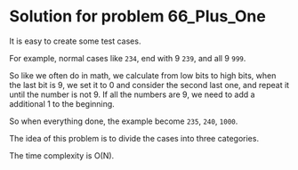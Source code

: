 # Solution for problem 66_Plus_One

It is easy to create some test cases.

For example, normal cases like `234`, end with 9 `239`, and all 9 `999`.

So like we often do in math, we calculate from low bits to high bits, when the last bit is 9, we set it to 0 and consider the second last one, and repeat it until the number is not 9. If all the numbers are 9, we need to add a additional 1 to the beginning.

So when everything done, the example become `235`, `240`, `1000`.

The idea of this problem is to divide the cases into three categories.

The time complexity is O(N).